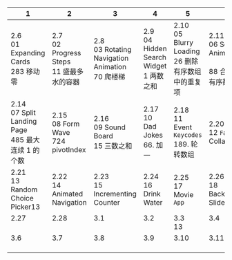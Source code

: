 | 1                                                        | 2                                               | 3                                                      | 4                                              | 5                                                        | 6                                                         |
| -------------------------------------------------------- | ----------------------------------------------- | ------------------------------------------------------ | ---------------------------------------------- | -------------------------------------------------------- | --------------------------------------------------------- |
| 2.6<br/>01 Expanding Cards<br/>283 移动零                | 2.7<br/>02 Progress Steps<br/>11 盛最多水的容器 | 2.8<br/>03 Rotating Navigation Animation<br/>70 爬楼梯 | 2.9<br/>04 Hidden Search Widget<br/>1 两数之和 | 2.10<br/>05 Blurry Loading<br/>26 删除有序数组中的重复项 | 2.11<br/>06 Scroll Animation<br/><br/>88 合并两个有序数组 |
| 2.14<br/>07 Split Landing Page<br/>485 最大连续 1 的个数 | 2.15<br/>08 Form Wave<br/>724 pivotIndex        | 2.16<br/>09 Sound Board<br/>15 三数之和                | 2.17<br/>10 Dad Jokes<br/>66. 加一             | 2.18<br/>11 Event `Keycodes`<br/>189. 轮转数组           | 2.20<br/>12 `Faq` Collapse<br/>                           |
| 2.21<br/>13 Random Choice Picker13<br/>                  | 2.22<br/>14 Animated Navigation<br/>            | 2.23<br/>15 Incrementing Counter<br/>                  | 2.24<br/>16 Drink Water<br/>                   | 2.25<br/>17 Movie `App`<br/>                             | 2.26<br/>18 Background Slider<br/>                        |
| 2.27<br/><br/>                                           | 2.28<br/><br/>                                  | 3.1<br/><br/>                                          | 3.2<br/><br/>                                  | 3.3<br/>13<br/>                                          | 3.4<br/><br/>                                             |
| 3.6<br/><br/>                                            | 3.7<br/><br/>                                   | 3.8<br/><br/>                                          | 3.9<br/><br/>                                  | 3.10<br/><br/>                                           | 3.11<br/><br/>                                            |

